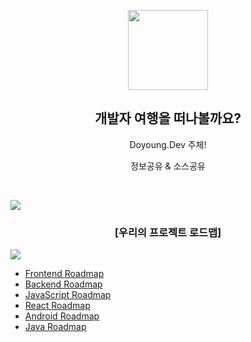 
<p align="center">

  <img src="https://user-images.githubusercontent.com/110442250/223637707-103a9b37-c803-4e61-bf53-e128628a15d0.gif" height="128">
  <h2 align="center">개발자 여행을 떠나볼까요? </h2>
  <p align="center">Doyoung.Dev 주체!</p>
<p align="center">정보공유 & 소스공유<p>
  

</p>

<br>

![](https://i.imgur.com/waxVImv.png)

### <p align="center">[우리의 프로젝트 로드맵]</p>

![](https://i.imgur.com/waxVImv.png)

 
- [Frontend Roadmap](https://roadmap.sh/frontend)
- [Backend Roadmap](https://roadmap.sh/backend)
- [JavaScript Roadmap](https://roadmap.sh/javascript)
- [React Roadmap](https://roadmap.sh/react)
- [Android Roadmap](https://roadmap.sh/android)
- [Java Roadmap](https://roadmap.sh/java)
